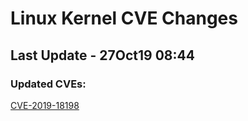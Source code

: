 
# **Linux Kernel CVE Changes**

## Last Update - 27Oct19 08:44

### **Updated CVEs:**

[CVE-2019-18198](cves/CVE-2019-18198)  
